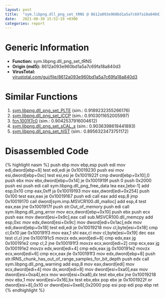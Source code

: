 ```yaml
---
layout: post
title:  "sym.libpng.dll_png_set_tRNS @ 8612a093e960bd1a5a7c69fa18a840d3"
date:   2021-08-30 15:52:19 +0300
categories: report
---
```


# Generic Information
- **Function:** sym.libpng.dll\_png\_set\_tRNS
- **Origin (md5):** 8612a093e960bd1a5a7c69fa18a840d3
- **VirusTotal:** [virustotal.com/gui/file/8612a093e960bd1a5a7c69fa18a840d3][virustotal_ref]



# Similar Functions

1. [sym.libpng.dll\_png\_set\_PLTE][similar_1_ref] (sim.: 0.9189232355266176)
2. [sym.libpng.dll\_png\_set\_iCCP][similar_2_ref] (sim.: 0.9103011652005997)
3. [fcn.1001f7c0][similar_3_ref] (sim.: 0.9042537916004612)
4. [sym.libpng.dll\_png\_set\_sCAL\_s][similar_4_ref] (sim.: 0.9036398619441893)
5. [sym.libpng.dll\_png\_set\_hIST][similar_5_ref] (sim.: 0.8956323473751172)


# Disassembled Code

{% highlight nasm %}
push ebp
mov ebp,esp
push edi
mov edi,dword[ebp+8]
test edi,edi
je 0x10019230
push esi
mov esi,dword[ebp+0xc]
test esi,esi
je 0x1001922f
cmp dword[ebp+0x10],0
push ebx
mov ebx,dword[ebp+0x14]
je 0x1001919f
push 0
push 0x2000
push esi
push edi
call sym.libpng.dll_png_free_data
lea eax,[ebx-1]
add esp,0x10
cmp eax,0xff
ja 0x10019193
mov eax,dword[edi+0x254]
push 0x100
test eax,eax
je 0x10019167
push edi
call eax
add esp,8
jmp 0x10019170
call dword[sym.imp.MSVCR100.dll_malloc]
add esp,4
test eax,eax
jne 0x1001917f
push str.Out_of_memory
push edi
call sym.libpng.dll_png_error
mov ecx,dword[ebp+0x10]
push ebx
push ecx
push eax
mov dword[esi+0x9c],eax
call sub.MSVCR100.dll_memcpy
add esp,0xc
mov edx,dword[esi+0x9c]
mov dword[edi+0x1ac],edx
mov edi,dword[ebp+0x18]
test edi,edi
je 0x10019218
mov cl,byte[esi+0x18]
cmp cl,0x10
jae 0x100191f3
mov eax,1
shl eax,cl
mov cl,byte[esi+0x19]
dec eax
test cl,cl
jne 0x100191c5
movzx edx,word[edi+8]
cmp edx,eax
jg 0x100191e2
cmp cl,2
jne 0x100191f3
movzx ecx,word[edi+2]
cmp ecx,eax
jg 0x100191e2
movzx edx,word[edi+4]
cmp edx,eax
jg 0x100191e2
movzx ecx,word[edi+6]
cmp ecx,eax
jle 0x100191f3
mov edx,dword[ebp+8]
push str.tRNS_chunk_has_out_of_range_samples_for_bit_depth
push edx
call sym.libpng.dll_png_warning
add esp,8
mov eax,dword[edi]
mov ecx,dword[edi+4]
mov dx,word[edi+8]
mov dword[esi+0xa0],eax
mov dword[esi+0xa4],ecx
mov word[esi+0xa8],dx
test ebx,ebx
jne 0x10019218
mov ebx,1
mov word[esi+0x16],bx
test ebx,ebx
pop ebx
je 0x1001922f
or dword[esi+8],0x10
or dword[esi+0xe8],0x2000
pop esi
pop edi
pop ebp
ret 
{% endhighlight %}


[similar_1_ref]: /report/sym.libpng.dll_png_set_PLTE@8612a093e960bd1a5a7c69fa18a840d3
[similar_2_ref]: /report/sym.libpng.dll_png_set_iCCP@8612a093e960bd1a5a7c69fa18a840d3
[similar_3_ref]: /report/fcn.1001f7c0@8612a093e960bd1a5a7c69fa18a840d3
[similar_4_ref]: /report/sym.libpng.dll_png_set_sCAL_s@8612a093e960bd1a5a7c69fa18a840d3
[similar_5_ref]: /report/sym.libpng.dll_png_set_hIST@8612a093e960bd1a5a7c69fa18a840d3
[virustotal_ref]: https://www.virustotal.com/gui/file/8612a093e960bd1a5a7c69fa18a840d3